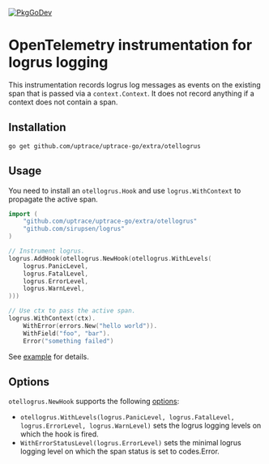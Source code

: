 [![PkgGoDev](https://pkg.go.dev/badge/github.com/uptrace/uptrace-go/extra/otellogrus)](https://pkg.go.dev/github.com/uptrace/uptrace-go/extra/otellogrus)

# OpenTelemetry instrumentation for logrus logging

This instrumentation records logrus log messages as events on the existing span that is passed via a
`context.Context`. It does not record anything if a context does not contain a span.

## Installation

```shell
go get github.com/uptrace/uptrace-go/extra/otellogrus
```

## Usage

You need to install an `otellogrus.Hook` and use `logrus.WithContext` to propagate the active span.

```go
import (
    "github.com/uptrace/uptrace-go/extra/otellogrus"
    "github.com/sirupsen/logrus"
)

// Instrument logrus.
logrus.AddHook(otellogrus.NewHook(otellogrus.WithLevels(
	logrus.PanicLevel,
	logrus.FatalLevel,
	logrus.ErrorLevel,
	logrus.WarnLevel,
)))

// Use ctx to pass the active span.
logrus.WithContext(ctx).
	WithError(errors.New("hello world")).
	WithField("foo", "bar").
	Error("something failed")
```

See [example](/example/) for details.

## Options

`otellogrus.NewHook` supports the following
[options](https://pkg.go.dev/github.com/uptrace/uptrace-go/extra/otellogrus#Option):

- `otellogrus.WithLevels(logrus.PanicLevel, logrus.FatalLevel, logrus.ErrorLevel, logrus.WarnLevel)`
  sets the logrus logging levels on which the hook is fired.
- `WithErrorStatusLevel(logrus.ErrorLevel)` sets the minimal logrus logging level on which the span
  status is set to codes.Error.
